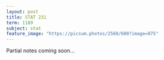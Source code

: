 ```yaml
---
layout: post
title: STAT 231
term: 1189
subject: stat
feature_image: "https://picsum.photos/2560/600?image=875"
---
```


Partial notes coming soon...

